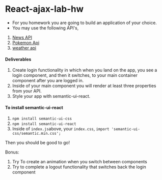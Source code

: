 # React-ajax-lab-hw

- For you homework you are going to build an application of your choice. 
- You may use the following API's,
1. [News API](https://newsapi.org/docs/get-started)
2. [Pokemon Api](https://pokeapi.co/)
3. [weather api](https://openweathermap.org/api)

#### Deliverables
1. Create login functionality in which when you land on the app, you see a login component, and then it switches, to your main container component after you are logged in.  
2.  Inside of your main component you will render at least three properties from your API.
3.  Style your app with semantic-ui-react.

#### To install semantic-ui-react
1.  `npm install semantic-ui-css`
2.  `npm install semantic-ui-react`
3.  Inside of `index.js`above, your `index.css`, `import 'semantic-ui-css/semantic.min.css';`

Then you should be good to go!

Bonus: 
 1. Try To create an animation when you switch between components
 2.  Try to complete a logout functionality that switches back the login component